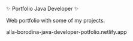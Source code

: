 ✨ Portfolio Java Developer ✨

Web portfolio with some of my projects.

alla-borodina-java-developer-potfolio.netlify.app
